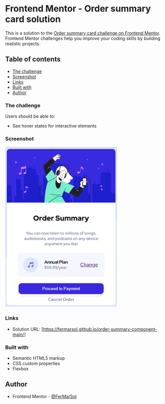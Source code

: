 # Frontend Mentor - Order summary card solution

This is a solution to the [Order summary card challenge on Frontend Mentor](https://www.frontendmentor.io/challenges/order-summary-component-QlPmajDUj). Frontend Mentor challenges help you improve your coding skills by building realistic projects. 

## Table of contents

- [The challenge](#the-challenge)
- [Screenshot](#screenshot)
- [Links](#links)
- [Built with](#built-with)
- [Author](#author)

### The challenge

Users should be able to:

- See hover states for interactive elements

### Screenshot

![alt text](https://github.com/FerMarSol/order-summary-component-main/blob/ff775ba2c04188132cb29d67244b83a90c9c7fbc/images/Screenshot.PNG)

### Links

- Solution URL: [https://fermarsol.github.io/order-summary-component-main/]

### Built with

- Semantic HTML5 markup
- CSS custom properties
- Flexbox

## Author

- Frontend Mentor - [@FerMarSol](https://www.frontendmentor.io/profile/fermarsol)
